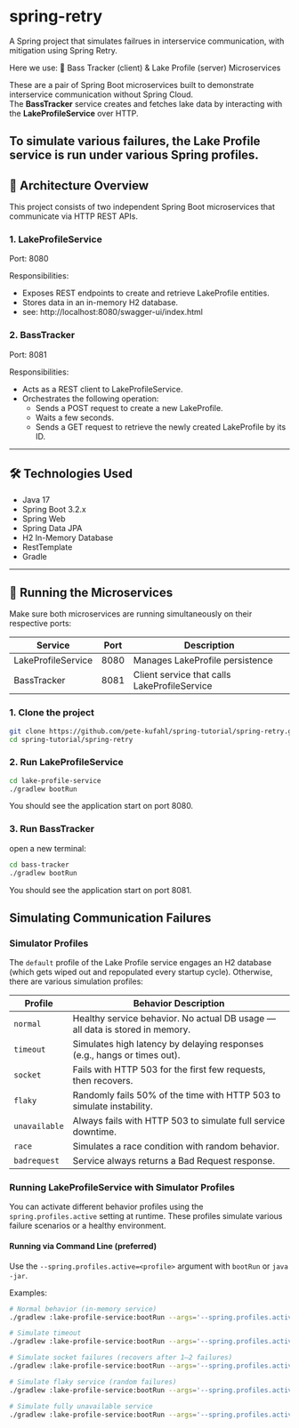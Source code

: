 # spring-retry
A Spring project that simulates failrues in interservice communication, with mitigation using Spring Retry.

Here we use:
🎣 Bass Tracker (client) & Lake Profile (server) Microservices

These are a pair of Spring Boot microservices built to demonstrate interservice communication without Spring Cloud.  
The **BassTracker** service creates and fetches lake data by interacting with the **LakeProfileService** over HTTP.

To simulate various failures, the Lake Profile service is run under various Spring profiles.
---

## 🧱 Architecture Overview
This project consists of two independent Spring Boot microservices that communicate via HTTP REST APIs.

### 1. LakeProfileService
Port: 8080

Responsibilities:
* Exposes REST endpoints to create and retrieve LakeProfile entities.
* Stores data in an in-memory H2 database.
* see: http://localhost:8080/swagger-ui/index.html

### 2. BassTracker
Port: 8081

Responsibilities:
* Acts as a REST client to LakeProfileService.
* Orchestrates the following operation:
  * Sends a POST request to create a new LakeProfile.
  * Waits a few seconds.
  * Sends a GET request to retrieve the newly created LakeProfile by its ID.

---

## 🛠️ Technologies Used

- Java 17
- Spring Boot 3.2.x
- Spring Web
- Spring Data JPA
- H2 In-Memory Database
- RestTemplate
- Gradle

---

## 🔧 Running the Microservices

Make sure both microservices are running simultaneously on their respective ports:

| Service            | Port | Description                              |
|--------------------|------|------------------------------------------|
| LakeProfileService | 8080 | Manages LakeProfile persistence          |
| BassTracker        | 8081 | Client service that calls LakeProfileService |

### 1. Clone the project

```bash
git clone https://github.com/pete-kufahl/spring-tutorial/spring-retry.git
cd spring-tutorial/spring-retry
```

### 2. Run LakeProfileService
```bash
cd lake-profile-service
./gradlew bootRun
```
You should see the application start on port 8080.

### 3. Run BassTracker
open a new terminal:
```bash
cd bass-tracker
./gradlew bootRun
```
You should see the application start on port 8081.

## Simulating Communication Failures

### Simulator Profiles
The `default` profile of the Lake Profile service engages an H2 database (which gets wiped out and repopulated every startup cycle). Otherwise, there are various simulation profiles:

| Profile       | Behavior Description                                                                 |
|---------------|----------------------------------------------------------------------------------------|
| `normal`      | Healthy service behavior. No actual DB usage — all data is stored in memory.         |
| `timeout`     | Simulates high latency by delaying responses (e.g., hangs or times out).             |
| `socket`      | Fails with HTTP 503 for the first few requests, then recovers.                       |
| `flaky`       | Randomly fails 50% of the time with HTTP 503 to simulate instability.                |
| `unavailable` | Always fails with HTTP 503 to simulate full service downtime.                        |
| `race`        | Simulates a race condition with random behavior.                                     |
| `badrequest`  | Service always returns a Bad Request response.                                       |

### Running LakeProfileService with Simulator Profiles

You can activate different behavior profiles using the `spring.profiles.active` setting at runtime. These profiles simulate various failure scenarios or a healthy environment.

#### Running via Command Line (preferred)
Use the `--spring.profiles.active=<profile>` argument with `bootRun` or `java -jar`.

Examples:
```bash
# Normal behavior (in-memory service)
./gradlew :lake-profile-service:bootRun --args='--spring.profiles.active=normal'

# Simulate timeout
./gradlew :lake-profile-service:bootRun --args='--spring.profiles.active=timeout'

# Simulate socket failures (recovers after 1–2 failures)
./gradlew :lake-profile-service:bootRun --args='--spring.profiles.active=socket'

# Simulate flaky service (random failures)
./gradlew :lake-profile-service:bootRun --args='--spring.profiles.active=flaky'

# Simulate fully unavailable service
./gradlew :lake-profile-service:bootRun --args='--spring.profiles.active=unavailable'



